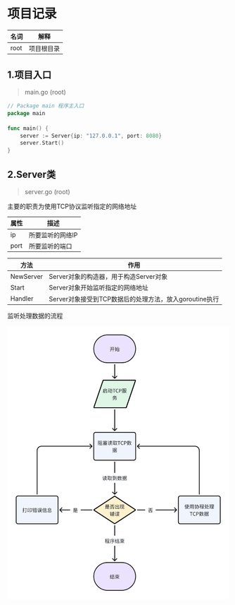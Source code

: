 # 项目记录

| 名词   | 解释    |
|------|-------|
| root | 项目根目录 |

## 1.项目入口

> main.go (root)

```go
// Package main 程序主入口
package main

func main() {
	server := Server{ip: "127.0.0.1", port: 8080}
	server.Start()
}

```

## 2.Server类

> server.go (root)

主要的职责为使用TCP协议监听指定的网络地址

| 属性   | 描述        |
|------|-----------|
| ip   | 所要监听的网络IP |
| port | 所要监听的端口   |

| 方法        | 作用                                   |
|-----------|--------------------------------------|
| NewServer | Server对象的构造器，用于构造Server对象            |
| Start     | Server对象开始监听指定的网络地址                  |
| Handler   | Server对象接受到TCP数据后的处理方法，放入goroutine执行 |

监听处理数据的流程

![Server监听处理数据流程](img/img.png)